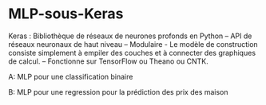 # MLP-sous-Keras


Keras :
 Bibliothèque de réseaux de neurones profonds en Python – API de réseaux neuronaux de haut niveau – Modulaire - Le modèle de construction consiste simplement à empiler des couches et à connecter des graphiques de calcul. – Fonctionne sur TensorFlow ou Theano ou CNTK. 
 
 
 
 A: MLP pour une  classification  binaire 

 B: MLP  pour une regression pour la prédiction des prix des maison 
